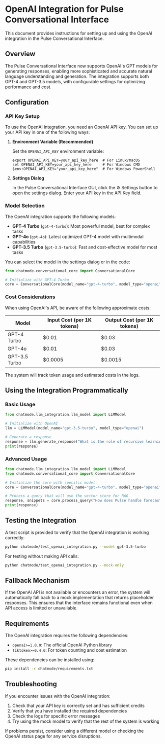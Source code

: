 # OpenAI Integration for Pulse Conversational Interface

This document provides instructions for setting up and using the OpenAI integration in the Pulse Conversational Interface.

## Overview

The Pulse Conversational Interface now supports OpenAI's GPT models for generating responses, enabling more sophisticated and accurate natural language understanding and generation. The integration supports both GPT-4 and GPT-3.5 models, with configurable settings for optimizing performance and cost.

## Configuration

### API Key Setup

To use the OpenAI integration, you need an OpenAI API key. You can set up your API key in one of the following ways:

1. **Environment Variable (Recommended)**
   
   Set the `OPENAI_API_KEY` environment variable:
   ```
   export OPENAI_API_KEY=your_api_key_here  # For Linux/macOS
   set OPENAI_API_KEY=your_api_key_here     # For Windows CMD
   $env:OPENAI_API_KEY="your_api_key_here"  # For Windows PowerShell
   ```

2. **Settings Dialog**
   
   In the Pulse Conversational Interface GUI, click the ⚙️ Settings button to open the settings dialog. Enter your API key in the API Key field.

### Model Selection

The OpenAI integration supports the following models:

- **GPT-4 Turbo** (`gpt-4-turbo`): Most powerful model, best for complex tasks
- **GPT-4o** (`gpt-4o`): Latest optimized GPT-4 model with multimodal capabilities
- **GPT-3.5 Turbo** (`gpt-3.5-turbo`): Fast and cost-effective model for most tasks

You can select the model in the settings dialog or in the code:

```python
from chatmode.conversational_core import ConversationalCore

# Initialize with GPT-4 Turbo
core = ConversationalCore(model_name="gpt-4-turbo", model_type="openai")
```

### Cost Considerations

When using OpenAI's API, be aware of the following approximate costs:

| Model | Input Cost (per 1K tokens) | Output Cost (per 1K tokens) |
|-------|----------------------------|------------------------------|
| GPT-4 Turbo | $0.01 | $0.03 |
| GPT-4o | $0.01 | $0.03 |
| GPT-3.5 Turbo | $0.0005 | $0.0015 |

The system will track token usage and estimated costs in the logs.

## Using the Integration Programmatically

### Basic Usage

```python
from chatmode.llm_integration.llm_model import LLMModel

# Initialize with OpenAI
llm = LLMModel(model_name="gpt-3.5-turbo", model_type="openai")

# Generate a response
response = llm.generate_response("What is the role of recursive learning in forecasting?")
print(response)
```

### Advanced Usage

```python
from chatmode.llm_integration.llm_model import LLMModel
from chatmode.conversational_core import ConversationalCore

# Initialize the core with specific model
core = ConversationalCore(model_name="gpt-4-turbo", model_type="openai")

# Process a query that will use the vector store for RAG
response, snippets = core.process_query("How does Pulse handle forecast drift?")
print(response)
```

## Testing the Integration

A test script is provided to verify that the OpenAI integration is working correctly:

```bash
python chatmode/test_openai_integration.py --model gpt-3.5-turbo
```

For testing without making API calls:

```bash
python chatmode/test_openai_integration.py --mock-only
```

## Fallback Mechanism

If the OpenAI API is not available or encounters an error, the system will automatically fall back to a mock implementation that returns placeholder responses. This ensures that the interface remains functional even when API access is limited or unavailable.

## Requirements

The OpenAI integration requires the following dependencies:

- `openai>=1.0.0`: The official OpenAI Python library
- `tiktoken>=0.4.0`: For token counting and cost estimation

These dependencies can be installed using:

```bash
pip install -r chatmode/requirements.txt
```

## Troubleshooting

If you encounter issues with the OpenAI integration:

1. Check that your API key is correctly set and has sufficient credits
2. Verify that you have installed the required dependencies
3. Check the logs for specific error messages
4. Try using the mock model to verify that the rest of the system is working

If problems persist, consider using a different model or checking the OpenAI status page for any service disruptions.